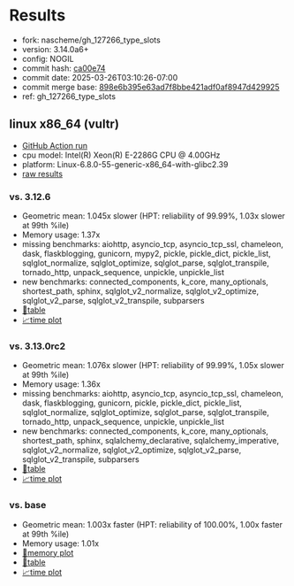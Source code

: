 # Results

- fork: nascheme/gh_127266_type_slots
- version: 3.14.0a6+
- config: NOGIL
- commit hash: [ca00e74](https://github.com/nascheme/cpython/commit/ca00e74)
- commit date: 2025-03-26T03:10:26-07:00
- commit merge base: [898e6b395e63ad7f8bbe421adf0af8947d429925](https://github.com/python/cpython/commit/898e6b395e63ad7f8bbe421adf0af8947d429925)
- ref: gh_127266_type_slots

## linux x86_64 (vultr)

- [GitHub Action run](https://github.com/facebookexperimental/free-threading-benchmarking/actions/runs/14078184538)
- cpu model: Intel(R) Xeon(R) E-2286G CPU @ 4.00GHz
- platform: Linux-6.8.0-55-generic-x86_64-with-glibc2.39
- [raw results](bm-20250326-vultr-x86_64-nascheme-gh_127266_type_slots-3.14.0a6%2B-ca00e74.json)

### vs. 3.12.6

- Geometric mean: 1.045x slower (HPT: reliability of 99.99%, 1.03x slower at 99th %ile)
- Memory usage: 1.37x
- missing benchmarks: aiohttp, asyncio_tcp, asyncio_tcp_ssl, chameleon, dask, flaskblogging, gunicorn, mypy2, pickle, pickle_dict, pickle_list, sqlglot_normalize, sqlglot_optimize, sqlglot_parse, sqlglot_transpile, tornado_http, unpack_sequence, unpickle, unpickle_list
- new benchmarks: connected_components, k_core, many_optionals, shortest_path, sphinx, sqlglot_v2_normalize, sqlglot_v2_optimize, sqlglot_v2_parse, sqlglot_v2_transpile, subparsers
- [📄table](bm-20250326-vultr-x86_64-nascheme-gh_127266_type_slots-3.14.0a6%2B-ca00e74-vs-3.12.6.md)
- [📈time plot](bm-20250326-vultr-x86_64-nascheme-gh_127266_type_slots-3.14.0a6%2B-ca00e74-vs-3.12.6.svg)

### vs. 3.13.0rc2

- Geometric mean: 1.076x slower (HPT: reliability of 99.99%, 1.05x slower at 99th %ile)
- Memory usage: 1.36x
- missing benchmarks: aiohttp, asyncio_tcp, asyncio_tcp_ssl, chameleon, dask, flaskblogging, gunicorn, pickle, pickle_dict, pickle_list, sqlglot_normalize, sqlglot_optimize, sqlglot_parse, sqlglot_transpile, tornado_http, unpack_sequence, unpickle, unpickle_list
- new benchmarks: connected_components, k_core, many_optionals, shortest_path, sphinx, sqlalchemy_declarative, sqlalchemy_imperative, sqlglot_v2_normalize, sqlglot_v2_optimize, sqlglot_v2_parse, sqlglot_v2_transpile, subparsers
- [📄table](bm-20250326-vultr-x86_64-nascheme-gh_127266_type_slots-3.14.0a6%2B-ca00e74-vs-3.13.0rc2.md)
- [📈time plot](bm-20250326-vultr-x86_64-nascheme-gh_127266_type_slots-3.14.0a6%2B-ca00e74-vs-3.13.0rc2.svg)

### vs. base

- Geometric mean: 1.003x faster (HPT: reliability of 100.00%, 1.00x faster at 99th %ile)
- Memory usage: 1.01x
- [🧠memory plot](bm-20250326-vultr-x86_64-nascheme-gh_127266_type_slots-3.14.0a6%2B-ca00e74-vs-base-mem.svg)
- [📄table](bm-20250326-vultr-x86_64-nascheme-gh_127266_type_slots-3.14.0a6%2B-ca00e74-vs-base.md)
- [📈time plot](bm-20250326-vultr-x86_64-nascheme-gh_127266_type_slots-3.14.0a6%2B-ca00e74-vs-base.svg)

